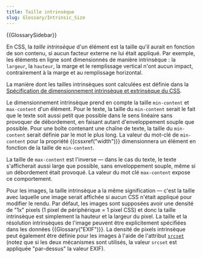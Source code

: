```yaml
---
title: Taille intrinsèque
slug: Glossary/Intrinsic_Size
---
```


{{GlossarySidebar}}

En CSS, la _taille intrinsèque_ d'un élément est la taille qu'il aurait en fonction de son contenu, si aucun facteur externe ne lui était appliqué. Par exemple, les éléments en ligne sont dimensionnés de manière intrinsèque : la `largeur`, la `hauteur`, la marge et le remplissage vertical n'ont aucun impact, contrairement à la marge et au remplissage horizontal.

La manière dont les tailles intrinsèques sont calculées est définie dans la [Spécification de dimensionnement intrinsèque et extrinsèque du CSS](https://www.w3.org/TR/css-sizing-3/#intrinsic-sizes).

Le dimensionnement intrinsèque prend en compte la taille `min-content` et `max-content` d'un élément. Pour le texte, la taille du `min-content` serait le fait que le texte soit aussi petit que possible dans le sens linéaire sans provoquer de débordement, en faisant autant d'enveloppement souple que possible. Pour une boîte contenant une chaîne de texte, la taille du `min-content` serait définie par le mot le plus long. La valeur du mot-clé de `min-content` pour la propriété {{cssxref("width")}} dimensionnera un élément en fonction de la taille de `min-content`.

La taille de `max-content` est l'inverse — dans le cas du texte, le texte s'afficherait aussi large que possible, sans enveloppement souple, même si un débordement était provoqué. La valeur du mot clé `max-content` expose ce comportement.

Pour les images, la taille intrinsèque a la même signification — c'est la taille avec laquelle une image serait affichée si aucun CSS n'était appliqué pour modifier le rendu. Par défaut, les images sont supposées avoir une densité de "1x" pixels (1 pixel de périphérique = 1 pixel CSS) et donc la taille intrinsèque est simplement la hauteur et la largeur du pixel. La taille et la résolution intrinsèques de l'image peuvent être explicitement spécifiées dans les données {{Glossary("EXIF")}}. La densité de pixels intrinsèque peut également être définie pour les images à l'aide de l'attribut [`srcset`](/fr/docs/Web/HTML/Reference/Elements/img#srcset) (notez que si les deux mécanismes sont utilisés, la valeur `srcset` est appliquée "par-dessus" la valeur EXIF).
